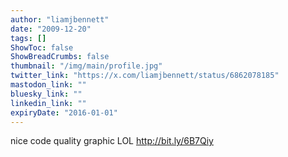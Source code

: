 ```yaml
---
author: "liamjbennett"
date: "2009-12-20"
tags: []
ShowToc: false
ShowBreadCrumbs: false
thumbnail: "/img/main/profile.jpg"
twitter_link: "https://x.com/liamjbennett/status/6862078185"
mastodon_link: ""
bluesky_link: ""
linkedin_link: ""
expiryDate: "2016-01-01"
---
```


nice code quality graphic LOL http://bit.ly/6B7Qiy

